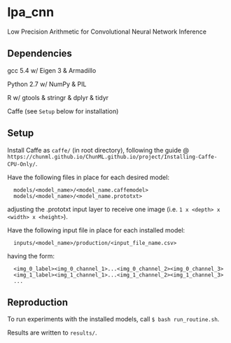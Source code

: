 # lpa_cnn
Low Precision Arithmetic for Convolutional Neural Network Inference

## **Dependencies**

gcc 5.4 w/ Eigen 3 & Armadillo

Python 2.7 w/ NumPy & PIL

R w/ gtools & stringr & dplyr & tidyr

Caffe (see `Setup` below for installation)

## **Setup**

Install Caffe as `caffe/` (in root directory), following the guide @ `https://chunml.github.io/ChunML.github.io/project/Installing-Caffe-CPU-Only/`.

Have the following files in place for each desired model:

      models/<model_name>/<model_name.caffemodel>
      models/<model_name>/<model_name.prototxt>
      
adjusting the .prototxt input layer to receive one image (i.e. `1 x <depth> x <width> x <height>`).

Have the following input file in place for each installed model:

      inputs/<model_name>/production/<input_file_name.csv>
      
having the form:
  
      <img_0_label><img_0_channel_1>...<img_0_channel_2><img_0_channel_3>
      <img_1_label><img_1_channel_1>...<img_1_channel_2><img_1_channel_3>
      ...

## **Reproduction**

To run experiments with the installed models, call `$ bash run_routine.sh`.

Results are written to `results/`.
